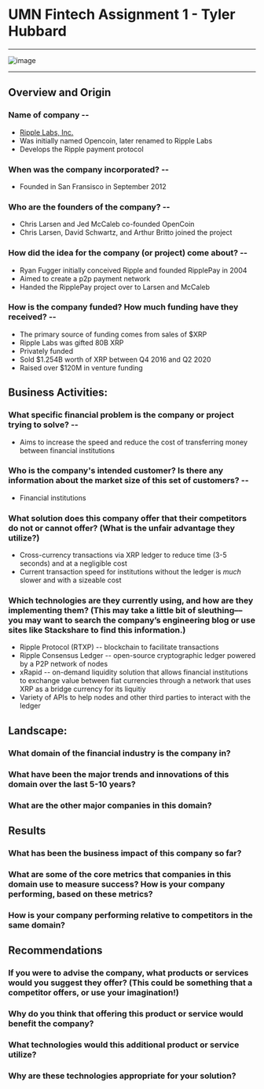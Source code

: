 # UMN Fintech Assignment 1 - Tyler Hubbard

---

![image](https://www.google.com/url?sa=i&url=https%3A%2F%2Fripple.com%2F&psig=AOvVaw2-YV3HxjNy539J1WZtzp5H&ust=1639603006897000&source=images&cd=vfe&ved=0CAsQjRxqFwoTCJCm3K6b5PQCFQAAAAAdAAAAABAD)

---

## Overview and Origin

### Name of company -- 
  - [Ripple Labs, Inc.](https://ripple.com)
  - Was initially named Opencoin, later renamed to Ripple Labs
  - Develops the Ripple payment protocol

### When was the company incorporated? -- 
  - Founded in San Fransisco in September 2012

### Who are the founders of the company? -- 
  - Chris Larsen and Jed McCaleb co-founded OpenCoin
  - Chris Larsen, David Schwartz, and Arthur Britto joined the project

### How did the idea for the company (or project) come about? -- 
  - Ryan Fugger initially conceived Ripple and founded RipplePay in 2004
  - Aimed to create a p2p payment network
  - Handed the RipplePay project over to Larsen and McCaleb

### How is the company funded? How much funding have they received? -- 
  - The primary source of funding comes from sales of $XRP
  - Ripple Labs was gifted 80B XRP
  - Privately funded
  - Sold $1.254B worth of XRP between Q4 2016 and Q2 2020
  - Raised over $120M in venture funding


## Business Activities:

### What specific financial problem is the company or project trying to solve? -- 
  - Aims to increase the speed and reduce the cost of transferring money between financial institutions

### Who is the company's intended customer?  Is there any information about the market size of this set of customers? -- 
  - Financial institutions

### What solution does this company offer that their competitors do not or cannot offer? (What is the unfair advantage they utilize?)
  - Cross-currency transactions via XRP ledger to reduce time (3-5 seconds) and at a negligible cost
  - Current transaction speed for institutions without the ledger is *much* slower and with a sizeable cost

### Which technologies are they currently using, and how are they implementing them? (This may take a little bit of sleuthing–– you may want to search the company’s engineering blog or use sites like Stackshare to find this information.)
  - Ripple Protocol (RTXP) -- blockchain to facilitate transactions
  - Ripple Consensus Ledger -- open-source cryptographic ledger powered by a P2P network of nodes
  - xRapid -- on-demand liquidity solution that allows financial institutions to exchange value between fiat currencies through a network that uses XRP as a bridge currency for its liquitiy
  - Variety of APIs to help nodes and other third parties to interact with the ledger


## Landscape:

### What domain of the financial industry is the company in?

### What have been the major trends and innovations of this domain over the last 5-10 years?

### What are the other major companies in this domain?


## Results

### What has been the business impact of this company so far?

### What are some of the core metrics that companies in this domain use to measure success? How is your company performing, based on these metrics?

### How is your company performing relative to competitors in the same domain?


## Recommendations

### If you were to advise the company, what products or services would you suggest they offer? (This could be something that a competitor offers, or use your imagination!)

### Why do you think that offering this product or service would benefit the company?

### What technologies would this additional product or service utilize?

### Why are these technologies appropriate for your solution?
